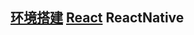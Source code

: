 ## [环境搭建](https://github.com/shaonq/mobile/blob/master/README.md) [React](https://github.com/shaonq/mobile/blob/master/file/React.md) ReactNative
```
